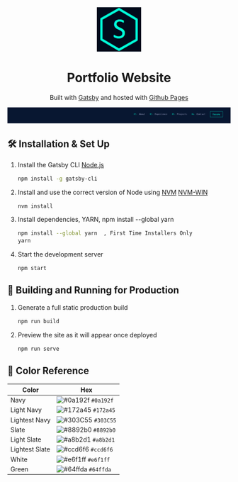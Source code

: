 <div align="center">
  <img alt="Logo" src="https://raw.githubusercontent.com/cowrevenge/cowrevenge.github.io/main/src/images/logo.png" width="100" />
</div>
<h1 align="center">
  Portfolio Website
</h1>
<p align="center">
  Built with <a href="https://www.gatsbyjs.org/" target="_blank">Gatsby</a> and hosted with <a href="https://pages.github.com/" target="_blank">Github Pages</a>
</p>

<div align="center">
  <img alt="Demo" src="https://raw.githubusercontent.com/cowrevenge/cowrevenge.github.io/main/src/images/demo.png" />
</div>

## 🛠 Installation & Set Up

1. Install the Gatsby CLI [Node.js](https://nodejs.org/en/)

   ```sh
   npm install -g gatsby-cli
   ```

2. Install and use the correct version of Node using [NVM](https://github.com/nvm-sh/nvm) [NVM-WIN](https://github.com/coreybutler/nvm-windows)

   ```sh
   nvm install
   ```

3. Install dependencies, YARN, npm install --global yarn

   ```sh
   npm install --global yarn  , First Time Installers Only
   yarn
   ```

4. Start the development server

   ```sh
   npm start
   ```

## 🚀 Building and Running for Production

1. Generate a full static production build

   ```sh
   npm run build
   ```

1. Preview the site as it will appear once deployed

   ```sh
   npm run serve
   ```

## 🎨 Color Reference

| Color          | Hex                                                                |
| -------------- | ------------------------------------------------------------------ |
| Navy           | ![#0a192f](https://via.placeholder.com/10/0a192f?text=+) `#0a192f` |
| Light Navy     | ![#172a45](https://via.placeholder.com/10/0a192f?text=+) `#172a45` |
| Lightest Navy  | ![#303C55](https://via.placeholder.com/10/303C55?text=+) `#303C55` |
| Slate          | ![#8892b0](https://via.placeholder.com/10/8892b0?text=+) `#8892b0` |
| Light Slate    | ![#a8b2d1](https://via.placeholder.com/10/a8b2d1?text=+) `#a8b2d1` |
| Lightest Slate | ![#ccd6f6](https://via.placeholder.com/10/ccd6f6?text=+) `#ccd6f6` |
| White          | ![#e6f1ff](https://via.placeholder.com/10/e6f1ff?text=+) `#e6f1ff` |
| Green          | ![#64ffda](https://via.placeholder.com/10/64ffda?text=+) `#64ffda` |
